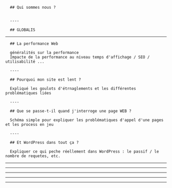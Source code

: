 <!-- 1. PRESENTATION -->
      ## Qui sommes nous ?


      ----
      
      ## GLOBALIS


---- ----

<!-- 2. GENERALITES -->
      ## La performance Web

      généralités sur la performance
      Impacte de la performance au niveau temps d'affichage / SEO / utilisabilité ...

      ----

      ## Pourquoi mon site est lent ?

      Expliqué les goulots d'étrnaglements et les différentes problématiques liées

      ----

      ## Que se passe-t-il quand j'interroge une page WEB ?

      Schéma simple pour expliquer les problématiques d'appel d'une pages et les process en jeu

      ----

      ## Et WordPress dans tout ça ?

      Expliquer ce qui peche réellement dans WordPress : le passif / le nombre de requetes, etc.


---- ----

<!-- 3. AXES d'AMEMLIORATIONS ACTUELS - PHP VS WORDPRESS -->

---- ----

<!-- 4. LE FUTURE DE LA WEBPERF -->

---- ----

<!-- 5. LES OUTILS -->

---- ----

<!-- 6. CONCLUSION -->

---- ----

<!-- 7. QUESTIONS -->